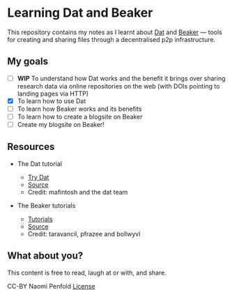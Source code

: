 # Learning Dat and Beaker

This repository contains my notes as I learnt about [Dat](https://datproject.org) and [Beaker](https://beakerbrowser.com) — tools for creating and sharing files through a decentralised p2p infrastructure.

## My goals
- [ ] **WIP** To understand how Dat works and the benefit it brings over sharing research data via online repositories on the web (with DOIs pointing to landing pages via HTTP) 
- [x] To learn how to use Dat
- [ ] To learn how Beaker works and its benefits
- [ ] To learn how to create a blogsite on Beaker
- [ ] Create my blogsite on Beaker!

## Resources
* The Dat tutorial
  * [Try Dat](https://try-dat.com)
  * [Source](https://github.com/mafintosh/try-dat)
  * Credit: mafintosh and the dat team

* The Beaker tutorials
  * [Tutorials](https://beakerbrowser.com/docs/tutorials/)
  * [Source](https://github.com/beakerbrowser/beakerbrowser.com/blob/a5adcce4715d00742ed13e2235f6cddcd1316892/_docs/tutorials/index.md)
  * Credit: taravancil, pfrazee and bollwyvl

## What about you?
This content is free to read, laugh at or with, and share.

CC-BY Naomi Penfold [License](https://github.com/npscience/Learning-Dat-and-Beaker/blob/npscience-initial/LICENSE.md)
